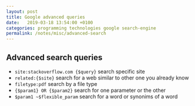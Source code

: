 ```yaml
---
layout: post
title: Google advanced queries
date:   2019-03-18 13:54:00 +0100
categories: programming technologies google search-engine
permalink: /notes/misc/advanced-search
---
```

## Advanced search queries
* `site:stackoverflow.com {$query}` search specific site
* `related:{$site}` search for a web similar to other one you already know
* `filetype:pdf` search by a file type
* `{$param1} OR {$param2}` search for one parameter or the other
* `$param1 ~$flexible_param` search for a word or synonims of a word
